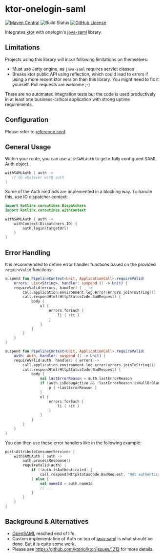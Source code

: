 # ktor-onelogin-saml

[![Maven Central](https://img.shields.io/maven-central/v/com.link-time.ktor/ktor-onelogin-saml.svg?label=maven%20central)](https://search.maven.org/search?q=g:%22com.link-time.ktor%22%20AND%20a:%22ktor-onelogin-saml%22)
![Build Status](https://github.com/linked-planet/ktor-onelogin-saml/workflows/Gradle/badge.svg)
[![GitHub License](https://img.shields.io/badge/license-Apache%20License%202.0-blue.svg?style=flat)](http://www.apache.org/licenses/LICENSE-2.0)

Integrates [ktor](ktor.io) with onelogin's
[java-saml](https://github.com/onelogin/java-saml) library.


## Limitations
Projects using this library will incur following limitations
on themselves:

- Must use Jetty engine, as `java-saml` requires servlet classes
- Breaks ktor public API using reflection, which could lead to
  errors if using a more recent ktor version than this library.
  You might need to fix it yourself. Pull requests are welcome ;-)

There are no automated integration tests but the code is used
productively in at least one business-critical application with
strong uptime requirements.


## Configuration
Please refer to [reference.conf](src/main/resources/reference.conf).


## General Usage
Within your route, you can use `withSAMLAuth` to get a fully configured
SAML Auth object.

```kotlin
withSAMLAuth { auth ->
   // do whatever with auth
}
```

Some of the Auth methods are implemented in a blocking way. To handle
this, use IO dispatcher context:

```kotlin
import kotlinx.coroutines.Dispatchers
import kotlinx.coroutines.withContext

withSAMLAuth { auth ->
    withContext(Dispatchers.IO) {
        auth.login(targetUrl)
    }
}
```


## Error Handling
It is recommended to define error handler functions based on the provided
`requireValid` functions:

```kotlin
suspend fun PipelineContext<Unit, ApplicationCall>.requireValid(
    errors: List<String>, handler: suspend () -> Unit) {
    requireValid(errors, handler) { _ ->
        call.application.environment.log.error(errors.joinToString())
        call.respondHtml(HttpStatusCode.BadRequest) {
            body {
                ul {
                    errors.forEach {
                        li { +it }
                    }
                }
            }
        }
    }
}
```

```kotlin
suspend fun PipelineContext<Unit, ApplicationCall>.requireValid(
    auth: Auth, handler: suspend () -> Unit) {
    requireValid(auth, handler) { errors ->
        call.application.environment.log.error(errors.joinToString())
        call.respondHtml(HttpStatusCode.BadRequest) {
            body {
                val lastErrorReason = auth.lastErrorReason
                if (auth.isDebugActive && !lastErrorReason.isNullOrBlank()) {
                    p { +lastErrorReason }
                }
                ul {
                    errors.forEach {
                        li { +it }
                    }
                }
            }
        }
    }
}
```

You can then use these error handlers like in the following example:

```kotlin
post<AttributeConsumerService> {
    withSAMLAuth { auth ->
        auth.processResponse()
        requireValid(auth) {
            if (!auth.isAuthenticated) {
                call.respond(HttpStatusCode.BadRequest, "Not authenticated")
            } else {
                val nameId = auth.nameId
                // ...
            }
        }
    }
}
```


## Background & Alternatives
- [OpenSAML](https://wiki.shibboleth.net/confluence/display/OpenSAML/Home)
  reached end of life.
- Custom implementation of Auth on top of
  [java-saml](https://github.com/onelogin/java-saml/tree/master/core) is
  what should be done. But it is quite some work.
- Please see https://github.com/ktorio/ktor/issues/1212 for more
details.